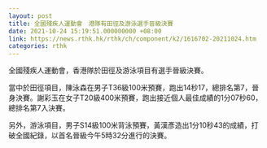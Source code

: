 ```yaml
---
layout: post
title: 全國殘疾人運動會　港隊有田徑及游泳選手晉級決賽
date: 2021-10-24 15:19:51.000000000 +08:00
link: https://news.rthk.hk/rthk/ch/component/k2/1616702-20211024.htm
categories: rthk
---
```


全國殘疾人運動會，香港隊於田徑及游泳項目有選手晉級決賽。

當中於田徑項目，陳泳森在男子T36級100米預賽，跑出14秒17，總排名第7，晉身決賽。謝彩玉在女子T20級400米預賽，跑出接近個人最佳成績的1分07秒60，總排名第7入決賽。

另外，游泳項目，男子S14級100米背泳預賽，黃漢彥造出1分10秒43的成績，打破全國紀錄，以首名晉級今午5時32分進行的決賽。
